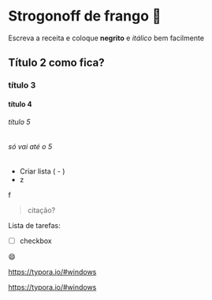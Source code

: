 # Strogonoff de frango :chicken:

Escreva a receita e coloque **negrito** e _itálico_ bem facilmente

## Título 2 como fica?

### título 3

#### título 4

###### título 5

###### só vai até o 5



- Criar lista ( - )
- z

f

> citação?
>
> 

Lista de tarefas:

- [ ] checkbox

:smile:

https://typora.io/#windows

<https://typora.io/#windows>

[id]:https://typora.io/#windows "título do link[]"
[título]: https://typora.io/#windows
[título]: https://typora.io/#windows

